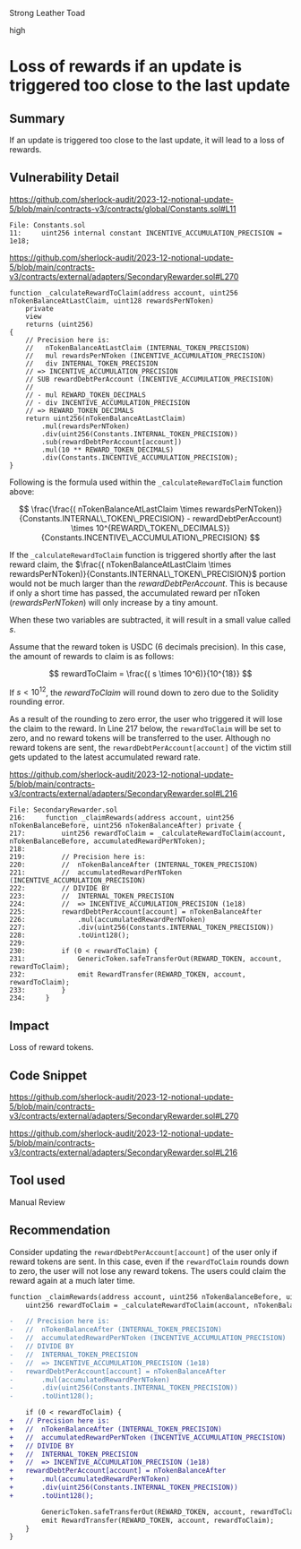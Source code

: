 Strong Leather Toad

high

# Loss of rewards if an update is triggered too close to the last update

## Summary

If an update is triggered too close to the last update, it will lead to a loss of rewards.

## Vulnerability Detail

https://github.com/sherlock-audit/2023-12-notional-update-5/blob/main/contracts-v3/contracts/global/Constants.sol#L11

```solidity
File: Constants.sol
11:     uint256 internal constant INCENTIVE_ACCUMULATION_PRECISION = 1e18;
```

https://github.com/sherlock-audit/2023-12-notional-update-5/blob/main/contracts-v3/contracts/external/adapters/SecondaryRewarder.sol#L270

```solidity
function _calculateRewardToClaim(address account, uint256 nTokenBalanceAtLastClaim, uint128 rewardsPerNToken) 
	private
	view
	returns (uint256)
{
	// Precision here is:
	//   nTokenBalanceAtLastClaim (INTERNAL_TOKEN_PRECISION)
	//   mul rewardsPerNToken (INCENTIVE_ACCUMULATION_PRECISION)
	//   div INTERNAL_TOKEN_PRECISION
	// => INCENTIVE_ACCUMULATION_PRECISION
	// SUB rewardDebtPerAccount (INCENTIVE_ACCUMULATION_PRECISION)
	//
	// - mul REWARD_TOKEN_DECIMALS
	// - div INCENTIVE_ACCUMULATION_PRECISION
	// => REWARD_TOKEN_DECIMALS
	return uint256(nTokenBalanceAtLastClaim)
		.mul(rewardsPerNToken)
		.div(uint256(Constants.INTERNAL_TOKEN_PRECISION))
		.sub(rewardDebtPerAccount[account])
		.mul(10 ** REWARD_TOKEN_DECIMALS)
		.div(Constants.INCENTIVE_ACCUMULATION_PRECISION);
}
```

Following is the formula used within the `_calculateRewardToClaim` function above:

$$
\frac{\frac{( nTokenBalanceAtLastClaim \times rewardsPerNToken)}{Constants.INTERNAL\_TOKEN\_PRECISION} - rewardDebtPerAccount) \times 10^{REWARD\_TOKEN\_DECIMALS}}{Constants.INCENTIVE\_ACCUMULATION\_PRECISION}
$$

If the `_calculateRewardToClaim` function is triggered shortly after the last reward claim, the $\frac{( nTokenBalanceAtLastClaim \times rewardsPerNToken)}{Constants.INTERNAL\_TOKEN\_PRECISION}$ portion would not be much larger than the $rewardDebtPerAccount$. This is because if only a short time has passed, the accumulated reward per nToken ($rewardsPerNToken$) will only increase by a tiny amount.

When these two variables are subtracted, it will result in a small value called $s$.

Assume that the reward token is USDC (6 decimals precision). In this case, the amount of rewards to claim is as follows:

$$
rewardToClaim = \frac{( s \times 10^6)}{10^{18}}
$$

If $s < 10^{12}$, the $rewardToClaim$ will round down to zero due to the Solidity rounding error.

As a result of the rounding to zero error, the user who triggered it will lose the claim to the reward. In Line 217 below, the `rewardToClaim` will be set to zero, and no reward tokens will be transferred to the user. Although no reward tokens are sent, the `rewardDebtPerAccount[account]` of the victim still gets updated to the latest accumulated reward rate.

https://github.com/sherlock-audit/2023-12-notional-update-5/blob/main/contracts-v3/contracts/external/adapters/SecondaryRewarder.sol#L216

```solidity
File: SecondaryRewarder.sol
216:     function _claimRewards(address account, uint256 nTokenBalanceBefore, uint256 nTokenBalanceAfter) private { 
217:         uint256 rewardToClaim = _calculateRewardToClaim(account, nTokenBalanceBefore, accumulatedRewardPerNToken); 
218: 
219:         // Precision here is:
220:         //  nTokenBalanceAfter (INTERNAL_TOKEN_PRECISION) 
221:         //  accumulatedRewardPerNToken (INCENTIVE_ACCUMULATION_PRECISION) 
222:         // DIVIDE BY
223:         //  INTERNAL_TOKEN_PRECISION 
224:         //  => INCENTIVE_ACCUMULATION_PRECISION (1e18) 
225:         rewardDebtPerAccount[account] = nTokenBalanceAfter 
226:             .mul(accumulatedRewardPerNToken)
227:             .div(uint256(Constants.INTERNAL_TOKEN_PRECISION))
228:             .toUint128(); 
229: 
230:         if (0 < rewardToClaim) { 
231:             GenericToken.safeTransferOut(REWARD_TOKEN, account, rewardToClaim); 
232:             emit RewardTransfer(REWARD_TOKEN, account, rewardToClaim);
233:         }
234:     }
```

## Impact

Loss of reward tokens.

## Code Snippet

https://github.com/sherlock-audit/2023-12-notional-update-5/blob/main/contracts-v3/contracts/external/adapters/SecondaryRewarder.sol#L270

https://github.com/sherlock-audit/2023-12-notional-update-5/blob/main/contracts-v3/contracts/external/adapters/SecondaryRewarder.sol#L216

## Tool used

Manual Review

## Recommendation

Consider updating the `rewardDebtPerAccount[account]` of the user only if reward tokens are sent. In this case, even if the `rewardToClaim` rounds down to zero, the user will not lose any reward tokens. The users could claim the reward again at a much later time.

```diff
function _claimRewards(address account, uint256 nTokenBalanceBefore, uint256 nTokenBalanceAfter) private { 
	uint256 rewardToClaim = _calculateRewardToClaim(account, nTokenBalanceBefore, accumulatedRewardPerNToken); 

-	// Precision here is:
-	//  nTokenBalanceAfter (INTERNAL_TOKEN_PRECISION) 
-	//  accumulatedRewardPerNToken (INCENTIVE_ACCUMULATION_PRECISION) 
-	// DIVIDE BY
-	//  INTERNAL_TOKEN_PRECISION 
-	//  => INCENTIVE_ACCUMULATION_PRECISION (1e18) 
-	rewardDebtPerAccount[account] = nTokenBalanceAfter 
-		.mul(accumulatedRewardPerNToken)
-		.div(uint256(Constants.INTERNAL_TOKEN_PRECISION))
-		.toUint128(); 

	if (0 < rewardToClaim) { 	
+	// Precision here is:
+	//  nTokenBalanceAfter (INTERNAL_TOKEN_PRECISION) 
+	//  accumulatedRewardPerNToken (INCENTIVE_ACCUMULATION_PRECISION) 
+	// DIVIDE BY
+	//  INTERNAL_TOKEN_PRECISION 
+	//  => INCENTIVE_ACCUMULATION_PRECISION (1e18) 
+	rewardDebtPerAccount[account] = nTokenBalanceAfter 
+		.mul(accumulatedRewardPerNToken)
+		.div(uint256(Constants.INTERNAL_TOKEN_PRECISION))
+		.toUint128(); 

		GenericToken.safeTransferOut(REWARD_TOKEN, account, rewardToClaim); 
		emit RewardTransfer(REWARD_TOKEN, account, rewardToClaim);
	}
}
```